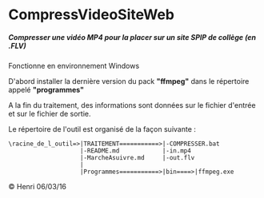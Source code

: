 # CompressVideoSiteWeb

##### Compresser une vidéo MP4 pour la placer sur un site SPIP de collège (en .FLV)

Fonctionne en environnement Windows

D'abord installer la dernière version du pack **"ffmpeg"** dans le répertoire appelé **"programmes"**

A la fin du traitement, des informations sont données sur le fichier d'entrée et sur le fichier de sortie.

Le répertoire de l'outil est organisé de la façon suivante :

    \racine_de_l_outil=>|TRAITEMENT===========>|-COMPRESSER.bat
                        |-README.md            |-in.mp4
                        |-MarcheAsuivre.md     |-out.flv
                        |
                        |Programmes===========>|bin====>|ffmpeg.exe
                        
                        
 © Henri 06/03/16
